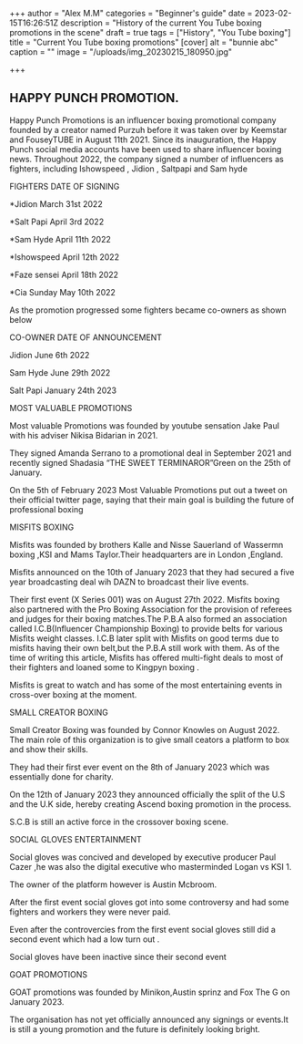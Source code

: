 +++
author = "Alex M.M"
categories = "Beginner's guide"
date = 2023-02-15T16:26:51Z
description = "History of the current You Tube boxing promotions in the scene"
draft = true
tags = ["History", "You Tube boxing"]
title = "Current You Tube boxing promotions"
[cover]
alt = "bunnie abc"
caption = ""
image = "/uploads/img_20230215_180950.jpg"

+++
## HAPPY PUNCH PROMOTION.

Happy Punch Promotions is an influencer boxing promotional company founded by a creator named Purzuh before it was taken over by Keemstar and FouseyTUBE in August 11th 2021. Since its inauguration, the Happy Punch social media accounts have been used to share influencer boxing news. Throughout 2022, the company signed a number of influencers as fighters, including Ishowspeed , Jidion , Saltpapi and Sam hyde

FIGHTERS                           DATE OF SIGNING

\*Jidion                                March 31st 2022

\*Salt Papi                            April 3rd 2022

\*Sam Hyde                         April 11th 2022

\*Ishowspeed                      April 12th 2022

\*Faze sensei                       April 18th 2022

\*Cia Sunday                       May 10th 2022

As the promotion progressed some fighters became co-owners as shown below

CO-OWNER                      DATE OF ANNOUNCEMENT

Jidion                                June 6th 2022

Sam Hyde                         June 29th 2022

Salt Papi                           January 24th 2023

MOST VALUABLE PROMOTIONS

Most valuable Promotions was founded by youtube sensation Jake Paul with his adviser Nikisa Bidarian in 2021.

They signed Amanda Serrano to a promotional deal in September 2021 and recently signed Shadasia “THE SWEET TERMINAROR”Green on the 25th of January.

On the 5th of February 2023 Most Valuable Promotions put out a tweet on their official twitter page, saying that their main goal is building the future of professional boxing

MISFITS BOXING

Misfits was founded by brothers Kalle and Nisse Sauerland of Wassermn boxing ,KSI and Mams Taylor.Their headquarters are in London ,England.

Misfits announced on the 10th of January 2023 that they had secured a five year broadcasting deal wih DAZN to broadcast their live events.

Their first event (X Series 001) was on August 27th 2022. Misfits boxing also partnered with the Pro Boxing Association for the provision of referees and judges for their boxing matches.The P.B.A also formed an association called I.C.B(Influencer Championship Boxing) to provide belts for various Misfits weight classes. I.C.B later split with Misfits on good terms due to misfits having their own belt,but the P.B.A still work with them. As of the time of writing this article, Misfits has offered multi-fight deals to most of their fighters and loaned some to Kingpyn boxing .

Misfits is great to watch and has some of the most entertaining events in cross-over boxing at the moment.

SMALL CREATOR BOXING

Small Creator Boxing was founded by Connor Knowles on August 2022. The main role of this organization is to give small ceators a platform to box and show their skills.

They had their first ever event on the 8th of January 2023 which was essentially done for charity.

On the 12th of January 2023 they announced officially the split of the U.S and the U.K side, hereby creating Ascend boxing promotion in the process.

S.C.B is still an active force in the crossover boxing scene.

SOCIAL GLOVES ENTERTAINMENT

Social gloves was concived and developed by executive producer Paul Cazer ,he was also the digital executive who masterminded Logan vs KSI 1.

The owner of the platform however is Austin Mcbroom.

After the first event social gloves got into some controversy and had some fighters and workers they were never paid.

Even after the controvercies from the first event social gloves still did a second event which had a low turn out .

Social gloves have been inactive since their second event

GOAT PROMOTIONS

GOAT promotions was founded by Minikon,Austin sprinz and Fox The G on January 2023.

The organisation has not yet officially announced any signings or events.It is still a young promotion and the future is definitely looking bright.